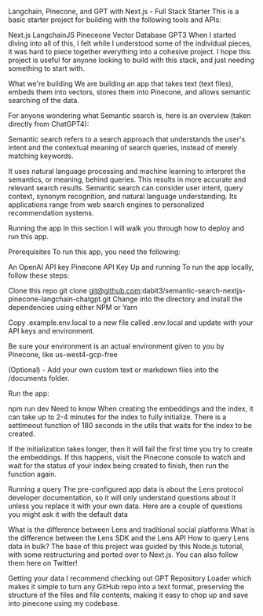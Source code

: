Langchain, Pinecone, and GPT with Next.js - Full Stack Starter
This is a basic starter project for building with the following tools and APIs:

Next.js
LangchainJS
Pineceone Vector Database
GPT3
When I started diving into all of this, I felt while I understood some of the individual pieces, it was hard to piece together everything into a cohesive project. I hope this project is useful for anyone looking to build with this stack, and just needing something to start with.

What we're building
We are building an app that takes text (text files), embeds them into vectors, stores them into Pinecone, and allows semantic searching of the data.

For anyone wondering what Semantic search is, here is an overview (taken directly from ChatGPT4):

Semantic search refers to a search approach that understands the user's intent and the contextual meaning of search queries, instead of merely matching keywords.

It uses natural language processing and machine learning to interpret the semantics, or meaning, behind queries. This results in more accurate and relevant search results. Semantic search can consider user intent, query context, synonym recognition, and natural language understanding. Its applications range from web search engines to personalized recommendation systems.

Running the app
In this section I will walk you through how to deploy and run this app.

Prerequisites
To run this app, you need the following:

An OpenAI API key
Pinecone API Key
Up and running
To run the app locally, follow these steps:

Clone this repo
git clone git@github.com:dabit3/semantic-search-nextjs-pinecone-langchain-chatgpt.git
Change into the directory and install the dependencies using either NPM or Yarn

Copy .example.env.local to a new file called .env.local and update with your API keys and environment.

Be sure your environment is an actual environment given to you by Pinecone, like us-west4-gcp-free

(Optional) - Add your own custom text or markdown files into the /documents folder.

Run the app:

npm run dev
Need to know
When creating the embeddings and the index, it can take up to 2-4 minutes for the index to fully initialize. There is a settimeout function of 180 seconds in the utils that waits for the index to be created.

If the initialization takes longer, then it will fail the first time you try to create the embeddings. If this happens, visit the Pinecone console to watch and wait for the status of your index being created to finish, then run the function again.

Running a query
The pre-configured app data is about the Lens protocol developer documentation, so it will only understand questions about it unless you replace it with your own data. Here are a couple of questions you might ask it with the default data

What is the difference between Lens and traditional social platforms
What is the difference between the Lens SDK and the Lens API
How to query Lens data in bulk?
The base of this project was guided by this Node.js tutorial, with some restructuring and ported over to Next.js. You can also follow them here on Twitter!

Getting your data
I recommend checking out GPT Repository Loader which makes it simple to turn any GitHub repo into a text format, preserving the structure of the files and file contents, making it easy to chop up and save into pinecone using my codebase.
